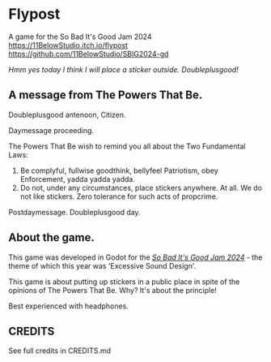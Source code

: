 # Flypost
A game for the So Bad It's Good Jam 2024
https://11BelowStudio.itch.io/flypost
https://github.com/11BelowStudio/SBIG2024-gd

*Hmm yes today I think I will place a sticker outside. Doubleplusgood!*

## A message from The Powers That Be.

​Doubleplusgood antenoon, Citizen.

Daymessage proceeding.

The Powers That Be wish to remind you all about the Two Fundamental Laws:
1. Be complyful, fullwise goodthink, bellyfeel Patriotism, obey Enforcement, yadda yadda yadda.
2. Do not, under any circumstances, place stickers anywhere. At all. We do not like stickers. Zero tolerance for such acts of propcrime.

Postdaymessage. Doubleplusgood day.

## About the game.

This game was developed in Godot for the *[So Bad It's Good Jam 2024](https://itch.io/jam/sbigjam2024)* - the theme of which this year was 'Excessive Sound Design'.

This game is about putting up stickers in a public place in spite of the opinions of The Powers That Be. Why? It's about the principle!

Best experienced with headphones.

## CREDITS

See full credits in CREDITS.md